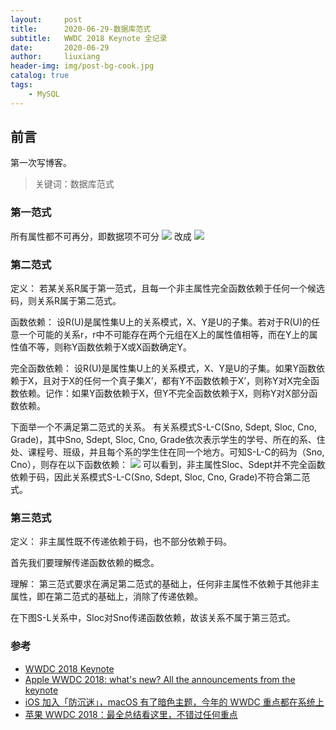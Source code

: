 ```yaml
---
layout:     post
title:      2020-06-29-数据库范式
subtitle:   WWDC 2018 Keynote 全记录
date:       2020-06-29
author:     liuxiang
header-img: img/post-bg-cook.jpg
catalog: true
tags:
    - MySQL
---
```


## 前言

第一次写博客。


>关键词：数据库范式

### 第一范式 

所有属性都不可再分，即数据项不可分
![](https://img-blog.csdnimg.cn/201904141010122.png)
改成
![](https://img-blog.csdnimg.cn/20190414101325732.png)

### 第二范式 
定义： 若某关系R属于第一范式，且每一个非主属性完全函数依赖于任何一个候选码，则关系R属于第二范式。

函数依赖： 设R(U)是属性集U上的关系模式，X、Y是U的子集。若对于R(U)的任意一个可能的关系r，r中不可能存在两个元组在X上的属性值相等，而在Y上的属性值不等，则称Y函数依赖于X或X函数确定Y。

完全函数依赖： 设R(U)是属性集U上的关系模式，X、Y是U的子集。如果Y函数依赖于X，且对于X的任何一个真子集X’，都有Y不函数依赖于X’，则称Y对X完全函数依赖。记作：如果Y函数依赖于X，但Y不完全函数依赖于X，则称Y对X部分函数依赖。

下面举一个不满足第二范式的关系。
有关系模式S-L-C(Sno, Sdept, Sloc, Cno, Grade)，其中Sno, Sdept, Sloc, Cno, Grade依次表示学生的学号、所在的系、住处、课程号、班级，并且每个系的学生住在同一个地方。可知S-L-C的码为（Sno, Cno），则存在以下函数依赖：
![](https://img-blog.csdnimg.cn/20190414113230902.jpg?x-oss-process=image/watermark,type_ZmFuZ3poZW5naGVpdGk,shadow_10,text_aHR0cHM6Ly9ibG9nLmNzZG4ubmV0L3dlaXhpbl80MzQzMzAzMg==,size_16,color_FFFFFF,t_70)
可以看到，非主属性Sloc、Sdept并不完全函数依赖于码，因此关系模式S-L-C(Sno, Sdept, Sloc, Cno, Grade)不符合第二范式。


### 第三范式
定义： 非主属性既不传递依赖于码，也不部分依赖于码。

首先我们要理解传递函数依赖的概念。

理解： 第三范式要求在满足第二范式的基础上，任何非主属性不依赖于其他非主属性，即在第二范式的基础上，消除了传递依赖。

在下图S-L关系中，Sloc对Sno传递函数依赖，故该关系不属于第三范式。
[](https://img-blog.csdnimg.cn/20190414151450268.jpg?x-oss-process=image/watermark,type_ZmFuZ3poZW5naGVpdGk,shadow_10,text_aHR0cHM6Ly9ibG9nLmNzZG4ubmV0L3dlaXhpbl80MzQzMzAzMg==,size_16,color_FFFFFF,t_70)



### 参考

- [WWDC 2018 Keynote](https://developer.apple.com/videos/play/wwdc2018/101/)
- [Apple WWDC 2018: what's new? All the announcements from the keynote](https://www.techradar.com/news/apple-wwdc-2018-keynote)
- [iOS 加入「防沉迷」，macOS 有了暗色主题，今年的 WWDC 重点都在系统上](http://www.ifanr.com/1043270)
- [苹果 WWDC 2018：最全总结看这里，不错过任何重点](https://sspai.com/post/44816)
 

